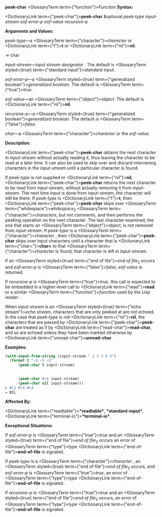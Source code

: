 **peek-char** <GlossaryTerm  term={"function"}><i>Function</i></GlossaryTerm> **Syntax:** 



<DictionaryLink  term={"peek-char"}><b>peek-char</b></DictionaryLink> &amp;optional *peek-type input-stream eof-error-p eof-value recursive-p* 



**Arguments and Values:** 



*peek-type*—a <GlossaryTerm  term={"character"}><i>character</i></GlossaryTerm> or <DictionaryLink  term={"t"}><b>t</b></DictionaryLink> or <DictionaryLink  term={"nil"}><b>nil</b></DictionaryLink>. 



→ char 



*input-stream*—*input stream designator* . The default is <GlossaryTerm styled={true} term={"standard input"}><i>standard input</i></GlossaryTerm>. 



*eof-error-p*—a <GlossaryTerm styled={true} term={"generalized boolean"}><i>generalized boolean</i></GlossaryTerm>. The default is <GlossaryTerm  term={"true"}><i>true</i></GlossaryTerm>. 



*eof-value*—an <GlossaryTerm  term={"object"}><i>object</i></GlossaryTerm>. The default is <DictionaryLink  term={"nil"}><b>nil</b></DictionaryLink>. 



*recursive-p*—a <GlossaryTerm styled={true} term={"generalized boolean"}><i>generalized boolean</i></GlossaryTerm>. The default is <GlossaryTerm  term={"false"}><i>false</i></GlossaryTerm>. 



*char*—a <GlossaryTerm  term={"character"}><i>character</i></GlossaryTerm> or the *eof-value*. 



**Description:** 



<DictionaryLink  term={"peek-char"}><b>peek-char</b></DictionaryLink> obtains the next character in *input-stream* without actually reading it, thus leaving the character to be read at a later time. It can also be used to skip over and discard intervening characters in the *input-stream* until a particular character is found. 



If *peek-type* is not supplied or <DictionaryLink  term={"nil"}><b>nil</b></DictionaryLink>, <DictionaryLink  term={"peek-char"}><b>peek-char</b></DictionaryLink> returns the next character to be read from *input-stream*, without actually removing it from *input-stream*. The next time input is done from *input-stream*, the character will still be there. If *peek-type* is <DictionaryLink  term={"t"}><b>t</b></DictionaryLink>, then <DictionaryLink  term={"peek-char"}><b>peek-char</b></DictionaryLink> skips over <GlossaryTerm  term={"whitespace"}><i>whitespace</i></GlossaryTerm><sub>2</sub> <GlossaryTerm  term={"character"}><i>characters</i></GlossaryTerm>, but not comments, and then performs the peeking operation on the next character. The last character examined, the one that starts an <GlossaryTerm  term={"object"}><i>object</i></GlossaryTerm>, is not removed from *input-stream*. If *peek-type* is a <GlossaryTerm  term={"character"}><i>character</i></GlossaryTerm> , then <DictionaryLink  term={"peek-char"}><b>peek-char</b></DictionaryLink> skips over input characters until a character that is <DictionaryLink  term={"char="}><b>char=</b></DictionaryLink> to that <GlossaryTerm  term={"character"}><i>character</i></GlossaryTerm> is found; that character is left in *input-stream*. 



If an <GlossaryTerm styled={true} term={"end of file"}><i>end of file</i></GlossaryTerm><sub>2</sub> occurs and *eof-error-p* is <GlossaryTerm  term={"false"}><i>false</i></GlossaryTerm>, *eof-value* is returned. 



If *recursive-p* is <GlossaryTerm  term={"true"}><i>true</i></GlossaryTerm>, this call is expected to be embedded in a higher-level call to <DictionaryLink  term={"read"}><b>read</b></DictionaryLink> or a similar <GlossaryTerm  term={"function"}><i>function</i></GlossaryTerm> used by the *Lisp reader* . 



When *input-stream* is an <GlossaryTerm styled={true} term={"echo stream"}><i>echo stream</i></GlossaryTerm>, characters that are only peeked at are not echoed. In the case that *peek-type* is not <DictionaryLink  term={"nil"}><b>nil</b></DictionaryLink>, the characters that are passed by <DictionaryLink  term={"peek-char"}><b>peek-char</b></DictionaryLink> are treated as if by <DictionaryLink  term={"read-char"}><b>read-char</b></DictionaryLink>, and so are echoed unless they have been marked otherwise by <DictionaryLink  term={"unread-char"}><b>unread-char</b></DictionaryLink>. 



**Examples:**
```lisp
(with-input-from-string (input-stream " 1 2 3 4 5") 
  (format t "~S ~S ~S" 
	  (peek-char t input-stream) 
	  
	  
	  (peek-char #\4 input-stream) 
	  (peek-char nil input-stream))) 
▷ #\1 #\4 #\4 
→ NIL 
```
**Affected By:** 



<DictionaryLink  term={"readtable"}><b>\*readtable\*</b></DictionaryLink>, **\*standard-input\***, <DictionaryLink  term={"terminal-io"}><b>\*terminal-io\*</b></DictionaryLink>. 



**Exceptional Situations:** 



If *eof-error-p* is <GlossaryTerm  term={"true"}><i>true</i></GlossaryTerm> and an <GlossaryTerm styled={true} term={"end of file"}><i>end of file</i></GlossaryTerm><sub>2</sub> occurs an error of <GlossaryTerm  term={"type"}><i>type</i></GlossaryTerm> <DictionaryLink  term={"end-of-file"}><b>end-of-file</b></DictionaryLink> is signaled. 



If *peek-type* is a <GlossaryTerm  term={"character"}><i>character</i></GlossaryTerm> , an <GlossaryTerm styled={true} term={"end of file"}><i>end of file</i></GlossaryTerm><sub>2</sub> occurs, and *eof-error-p* is <GlossaryTerm  term={"true"}><i>true</i></GlossaryTerm>, an error of <GlossaryTerm  term={"type"}><i>type</i></GlossaryTerm> <DictionaryLink  term={"end-of-file"}><b>end-of-file</b></DictionaryLink> is signaled. 



If *recursive-p* is <GlossaryTerm  term={"true"}><i>true</i></GlossaryTerm> and an <GlossaryTerm styled={true} term={"end of file"}><i>end of file</i></GlossaryTerm><sub>2</sub> occurs, an error of <GlossaryTerm  term={"type"}><i>type</i></GlossaryTerm> <DictionaryLink  term={"end-of-file"}><b>end-of-file</b></DictionaryLink> is signaled. 
